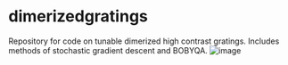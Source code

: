 # dimerizedgratings
Repository for code on tunable dimerized high contrast gratings. Includes methods of stochastic gradient descent and BOBYQA.
![image](https://github.com/user-attachments/assets/e75d8063-2a70-4b26-8849-d69b1ff25d2c)
